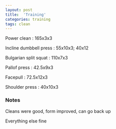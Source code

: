 ```yaml
---
layout: post
title:  'Training'
categories: training
tags: clean
---
```


Power clean : 165x3x3

Incline dumbbell press : 55x10x3; 40x12

Bulgarian split squat : 110x7x3

Pallof press  : 42.5x9x3

Facepull  : 72.5x12x3

Shoulder press  : 40x10x3

### Notes

Cleans were good, form improved, can go back up

Everything else fine
